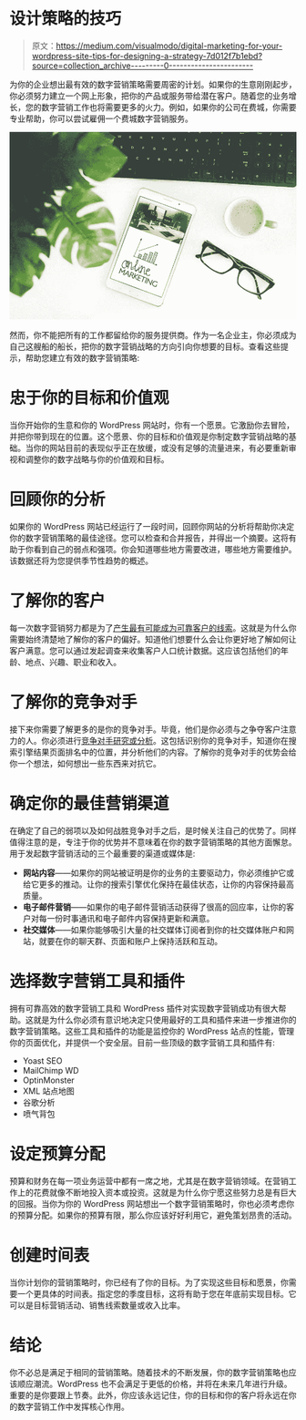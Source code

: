 # 设计策略的技巧

> 原文：<https://medium.com/visualmodo/digital-marketing-for-your-wordpress-site-tips-for-designing-a-strategy-7d012f7b1ebd?source=collection_archive---------0----------------------->

为你的企业想出最有效的数字营销策略需要周密的计划。如果你的生意刚刚起步，你必须努力建立一个网上形象，把你的产品或服务带给潜在客户。随着您的业务增长，您的数字营销工作也将需要更多的火力。例如，如果你的公司在费城，你需要专业帮助，你可以尝试雇佣一个费城数字营销服务。

![](img/be5ef1c5d2ed3908595167496d0e0828.png)

然而，你不能把所有的工作都留给你的服务提供商。作为一名企业主，你必须成为自己这艘船的船长，把你的数字营销战略的方向引向你想要的目标。查看这些提示，帮助您建立有效的数字营销策略:

# 忠于你的目标和价值观

当你开始你的生意和你的 WordPress 网站时，你有一个愿景。它激励你去冒险，并把你带到现在的位置。这个愿景、你的目标和价值观是你制定数字营销战略的基础。当你的网站目前的表现似乎正在放缓，或没有足够的流量进来，有必要重新审视和调整你的数字战略与你的价值观和目标。

# 回顾你的分析

如果你的 WordPress 网站已经运行了一段时间，回顾你网站的分析将帮助你决定你的数字营销策略的最佳途径。您可以检查和合并报告，并得出一个摘要。这将有助于你看到自己的弱点和强项。你会知道哪些地方需要改进，哪些地方需要维护。该数据还将为您提供季节性趋势的概述。

# 了解你的客户

每一次数字营销努力都是为了[产生最有可能成为可靠客户的线索](https://visualmodo.com/generate-leads-wordpress/)。这就是为什么你需要始终清楚地了解你的客户的偏好。知道他们想要什么会让你更好地了解如何让客户满意。您可以通过发起调查来收集客户人口统计数据。这应该包括他们的年龄、地点、兴趣、职业和收入。

# 了解你的竞争对手

接下来你需要了解更多的是你的竞争对手。毕竟，他们是你必须与之争夺客户注意力的人。你必须进行[竞争对手研究或分析](https://www.forbes.com/sites/lilachbullock/2019/03/22/3-ways-to-spy-on-your-competitors-and-why-you-need-to-start-doing-it-now/#5216062c3189)。这包括识别你的竞争对手，知道你在搜索引擎结果页面排名中的位置，并分析他们的内容。了解你的竞争对手的优势会给你一个想法，如何想出一些东西来对抗它。

# 确定你的最佳营销渠道

在确定了自己的弱项以及如何战胜竞争对手之后，是时候关注自己的优势了。同样值得注意的是，专注于你的优势并不意味着在你的数字营销策略的其他方面懈怠。用于发起数字营销活动的三个最重要的渠道或媒体是:

*   **网站内容**——如果你的网站被证明是你的业务的主要驱动力，你必须维护它或给它更多的推动。让你的搜索引擎优化保持在最佳状态，让你的内容保持最高质量。
*   **电子邮件营销**——如果你的电子邮件营销活动获得了很高的回应率，让你的客户对每一份时事通讯和电子邮件内容保持更新和满意。
*   **社交媒体**——如果你能够吸引大量的社交媒体订阅者到你的社交媒体账户和网站，就要在你的聊天群、页面和账户上保持活跃和互动。

# 选择数字营销工具和插件

拥有可靠高效的数字营销工具和 WordPress 插件对实现数字营销成功有很大帮助。这就是为什么你必须有意识地决定只使用最好的工具和插件来进一步推进你的数字营销策略。这些工具和插件的功能是监控你的 WordPress 站点的性能，管理你的页面优化，并提供一个安全层。目前一些顶级的数字营销工具和插件有:

*   Yoast SEO
*   MailChimp WD
*   OptinMonster
*   XML 站点地图
*   谷歌分析
*   喷气背包

# 设定预算分配

预算和财务在每一项业务运营中都有一席之地，尤其是在数字营销领域。在营销工作上的花费就像不断地投入资本或投资。这就是为什么你宁愿这些努力总是有巨大的回报。当你为你的 WordPress 网站想出一个数字营销策略时，你也必须考虑你的预算分配。如果你的预算有限，那么你应该好好利用它，避免策划昂贵的活动。

# 创建时间表

当你计划你的营销策略时，你已经有了你的目标。为了实现这些目标和愿景，你需要一个更具体的时间表。指定您的季度目标，这将有助于您在年底前实现目标。它可以是目标营销活动、销售线索数量或收入比率。

# 结论

你不必总是满足于相同的营销策略。随着技术的不断发展，你的数字营销策略也应该顺应潮流。WordPress 也不会满足于更低的价格，并将在未来几年进行升级。重要的是你要跟上节奏。此外，你应该永远记住，你的目标和你的客户将永远在你的数字营销工作中发挥核心作用。